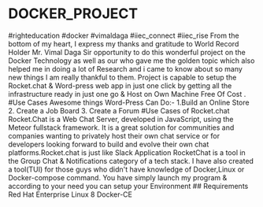 # DOCKER_PROJECT
#righteducation #docker #vimaldaga #iiec_connect #iiec_rise  From the bottom of my heart, I express my thanks and gratitude to World Record Holder Mr. Vimal Daga Sir opportunity to do this wonderful project on the Docker Technology as well as our who gave me the golden topic which also helped me in doing a lot of Research and i came to know about so many new things I am really thankful to them.  Project is capable to setup the Rocket.chat &amp; Word-press web app in just one click by getting all the infrastructure ready in just one go &amp; Host on Own Machine Free Of Cost .  #Use Cases Awesome things Word-Press Can Do:- 1.Build an Online Store 2. Create a Job Board 3. Create a Forum #Use Cases of Rocket.chat Rocket.Chat is a Web Chat Server, developed in JavaScript, using the Meteor fullstack framework. It is a great solution for communities and companies wanting to privately host their own chat service or for developers looking forward to build and evolve their own chat platforms.Rocket.chat is just like Slack Application RocketChat is a tool in the Group Chat &amp; Notifications category of a tech stack.   I have also created a tool(TUI) for those guys who didn't have knowledge of Docker,Linux or Docker-compose command. You have simply launch my program &amp; according to your need you can setup your Environment     ## Requirements Red Hat Enterprise Linux 8 Docker-CE
